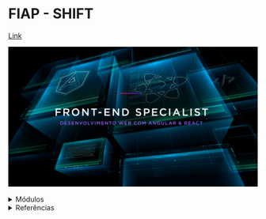 # FIAP - SHIFT

[Link](https://www.fiap.com.br/shift/curso/tecnologia/front-end-specialist-desenvolvimento-web-com-angular-e-react)

![Front-end Specialist](https://github.com/marcelobarbieri/fiap_frontendspecialist/blob/main/assets/frontendspecialist.png)

<details><summary>Módulos</summary>
<p>
  
- [JavaScript: Lógica de Programação (Primeiros Passos)](./logica-de-programacao/README.md)

- Prototipação: UX, UI, FIGMA & SEO

- [Front: Programação (HTML, CSS, SASS & Bootstrap)](./front-html/README.md)

- Advanced Frameworks: React

- Advanced Frameworks: Angular

</p>
</details>

<details><summary>Referências</summary>
<p>
  
- [MDN Web Docs](https://developer.mozilla.org/pt-BR/docs/Web/JavaScript)
  
- [W3Schools](https://www.w3schools.com/js/default.asp)

</p>
</details>
